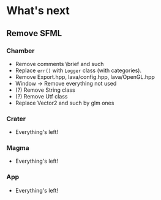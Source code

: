 # What's next

## Remove SFML

### Chamber

- Remove comments \brief and such
- Replace `err()` with `Logger` class (with categories).
- Remove Export.hpp, lava/config.hpp, lava/OpenGL.hpp
- Window -> Remove everything not used
- (?) Remove String class
- (?) Remove Utf class
- Replace Vector2 and such by glm ones

### Crater

- Everything's left!

### Magma

- Everything's left!

### App

- Everything's left!

